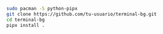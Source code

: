 <!-- # terminal-bg

Un fondo animado hecho con una terminal transparente en Linux usando Gtk y VTE.

## Instalación -->

```bash
sudo pacman -S python-pipx
git clone https://github.com/tu-usuario/terminal-bg.git
cd terminal-bg
pipx install .
